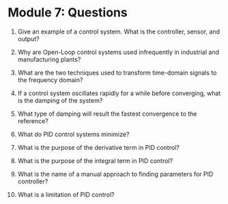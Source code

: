 # Module 7: Questions

1.  Give an example of a control system.  What is the controller, sensor, and output?

2.  Why are Open-Loop control systems used infrequently in industrial and manufacturing plants?

3.  What are the two techniques used to transform time-domain signals to the frequency domain?

4.  If a control system oscillates rapidly for a while before converging, what is the damping of the system?

5.  What type of damping will result the fastest convergence to the reference?

6.  What do PID control systems minimize?

7.  What is the purpose of the derivative term in PID control?

8.  What is the purpose of the integral term in PID control?

9.  What is the name of a manual approach to finding parameters for PID controller?

10.  What is a limitation of PID control?
